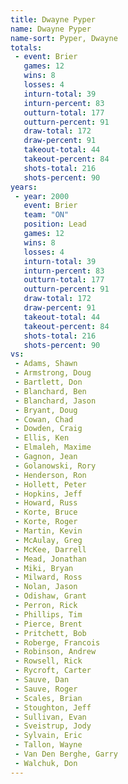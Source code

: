 ```yaml
---
title: Dwayne Pyper
name: Dwayne Pyper
name-sort: Pyper, Dwayne
totals:
 - event: Brier
   games: 12
   wins: 8
   losses: 4
   inturn-total: 39
   inturn-percent: 83
   outturn-total: 177
   outturn-percent: 91
   draw-total: 172
   draw-percent: 91
   takeout-total: 44
   takeout-percent: 84
   shots-total: 216
   shots-percent: 90
years:
 - year: 2000
   event: Brier
   team: "ON"
   position: Lead
   games: 12
   wins: 8
   losses: 4
   inturn-total: 39
   inturn-percent: 83
   outturn-total: 177
   outturn-percent: 91
   draw-total: 172
   draw-percent: 91
   takeout-total: 44
   takeout-percent: 84
   shots-total: 216
   shots-percent: 90
vs:
 - Adams, Shawn
 - Armstrong, Doug
 - Bartlett, Don
 - Blanchard, Ben
 - Blanchard, Jason
 - Bryant, Doug
 - Cowan, Chad
 - Dowden, Craig
 - Ellis, Ken
 - Elmaleh, Maxime
 - Gagnon, Jean
 - Golanowski, Rory
 - Henderson, Ron
 - Hollett, Peter
 - Hopkins, Jeff
 - Howard, Russ
 - Korte, Bruce
 - Korte, Roger
 - Martin, Kevin
 - McAulay, Greg
 - McKee, Darrell
 - Mead, Jonathan
 - Miki, Bryan
 - Milward, Ross
 - Nolan, Jason
 - Odishaw, Grant
 - Perron, Rick
 - Phillips, Tim
 - Pierce, Brent
 - Pritchett, Bob
 - Roberge, Francois
 - Robinson, Andrew
 - Rowsell, Rick
 - Rycroft, Carter
 - Sauve, Dan
 - Sauve, Roger
 - Scales, Brian
 - Stoughton, Jeff
 - Sullivan, Evan
 - Sveistrup, Jody
 - Sylvain, Eric
 - Tallon, Wayne
 - Van Den Berghe, Garry
 - Walchuk, Don
---
```

